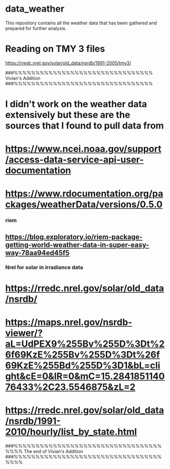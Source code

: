 # data_weather

This repository contains all the weather data that has been gathered and prepared for further analysis. 


# Reading on TMY 3 files
https://rredc.nrel.gov/solar/old_data/nsrdb/1991-2005/tmy3/






###%%%%%%%%%%%%%%%%%%%%%%%%%%%%%%%%
Vivian's Addition
###%%%%%%%%%%%%%%%%%%%%%%%%%%%%%%%%

# I didn't work on the weather data extensively but these are the sources that I found to pull data from  


# https://www.ncei.noaa.gov/support/access-data-service-api-user-documentation


# https://www.rdocumentation.org/packages/weatherData/versions/0.5.0

### riem
## https://blog.exploratory.io/riem-package-getting-world-weather-data-in-super-easy-way-78aa94ed45f5

### Nrel for solar in irradiance data 

# https://rredc.nrel.gov/solar/old_data/nsrdb/
  
  
#  https://maps.nrel.gov/nsrdb-viewer/?aL=UdPEX9%255Bv%255D%3Dt%26f69KzE%255Bv%255D%3Dt%26f69KzE%255Bd%255D%3D1&bL=clight&cE=0&lR=0&mC=15.284185114076433%2C23.5546875&zL=2

# https://rredc.nrel.gov/solar/old_data/nsrdb/1991-2010/hourly/list_by_state.html

###%%%%%%%%%%%%%%%%%%%%%%%%%%%%%%%%%%%%%%
The end of Vivian's Addition
###%%%%%%%%%%%%%%%%%%%%%%%%%%%%%%%%%%%%%%

